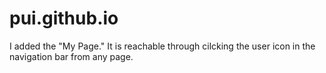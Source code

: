# pui.github.io
I added the "My Page." It is reachable through cilcking the user icon in the navigation bar from any page.